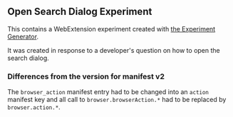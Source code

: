 ## Open Search Dialog Experiment

This contains a WebExtension experiment created with [the Experiment Generator](https://darktrojan.github.io/generator/generator.html).

It was created in response to a developer's question on how to open the search dialog.

### Differences from the version for manifest v2

The `browser_action` manifest entry had to be changed into an `action` manifest key and all call to
`browser.browserAction.*` had to be replaced by `browser.action.*`.
